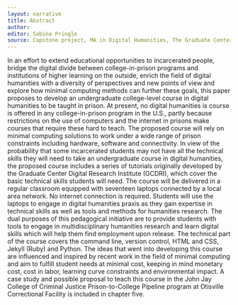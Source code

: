 ```yaml
---
layout: narrative
title: Abstract
author:
editor: Sabina Pringle
source: Capstone project, MA in Digital Humanities, The Graduate Center - CUNY
---
```

  In an effort to extend educational opportunities to incarcerated people, bridge the digital divide between college-in-prison programs and institutions of higher learning on the outside, enrich the field of digital humanities with a diversity of perspectives and new points of view and explore how minimal computing methods can further these goals, this paper proposes to develop an undergraduate college-level course in digital humanities to be taught in prison. At present, no digital humanities is course is offered in any college-in-prison program in the U.S., partly because restrictions on the use of computers and the internet in prisons make courses that require these hard to teach. The proposed course will rely on minimal computing solutions to work under a wide range of prison constraints including hardware, software and connectivity. In view of the probability that some incarcerated students may not have all the technical skills they will need to take an undergraduate course in digital humanities, the proposed course includes a series of tutorials originally developed by the Graduate Center Digital Research Institute (GCDRI), which cover the basic technical skills students will need. The course will be delivered in a regular classroom equipped with seventeen laptops connected by a local area network. No internet connection is required. Students will use the laptops to engage in digital humanities praxis as they gain expertise in technical skills as well as tools and methods for humanities research. The dual purposes of this pedagogical initiative are to provide students with tools to engage in multidisciplinary humanities research and learn digital skills which will help them find employment upon release. The technical part of the course covers the command line, version control, HTML and CSS, Jekyll (Ruby) and Python. The ideas that went into developing this course are influenced and inspired by recent work in the field of minimal computing and aim to fulfill student needs at minimal cost, keeping in mind monetary cost, cost in labor, learning curve constraints and environmental impact. A case study and possible proposal to teach this course in the John Jay College of Criminal Justice Prison-to-College Pipeline program at Otisville Correctional Facility is included in chapter five.
